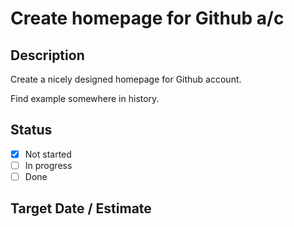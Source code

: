 #  Create homepage for Github a/c

## Description

Create a nicely designed homepage for Github account.

Find example somewhere in history.

## Status

- [x] Not started
- [ ] In progress
- [ ] Done

## Target Date / Estimate